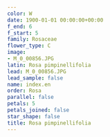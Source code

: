```yaml
---
color: W
date: 1900-01-01 00:00:00+00:00
f_end: 6
f_start: 5
family: Rosaceae
flower_type: C
image:
- M_0_00856.JPG
latin: Rosa pimpinellifolia
lead: M_0_00856.JPG
lead_sample: false
name: index.en
order: Rosa
parallel: false
petals: 5
petals_joined: false
star_shape: false
title: Rosa pimpinellifolia
---
```

